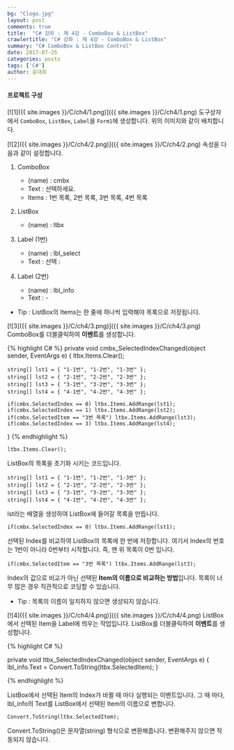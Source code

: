 ```yaml
---
bg: "Clogo.jpg"
layout: post
comments: true
title:  "C# 강좌 : 제 4강 - ComboBox & ListBox"
crawlertitle: "C# 강좌 : 제 4강 - ComboBox & ListBox"
summary: "C# ComboBox & ListBox Control"
date: 2017-07-25
categories: posts
tags: ['C#']
author: 윤대희
---
```



#### 프로젝트 구성 ####
[![1]({{ site.images }}/C/ch4/1.png)]({{ site.images }}/C/ch4/1.png)
도구상자에서 `ComboBox`, `ListBox`, `Label`을 `Form1`에 생성합니다. 위의 이미지와 같이 배치합니다.



[![2]({{ site.images }}/C/ch4/2.png)]({{ site.images }}/C/ch4/2.png)
속성을 다음과 같이 설정합니다.
1. ComboBox

	* (name) : cmbx
	* Text : 선택하세요.
	* Items : 1번 목록, 2번 목록, 3번 목록, 4번 목록
	
	
2. ListBox

	* (name) : ltbx
	
	
3. Label (1번)

	* (name) : lbl_select
	* Text : 선택 :
	
	
4. Label (2번)

	* (name) : lbl_info
	* Text : -
	


- Tip : ListBox의 Items는 한 줄에 하나씩 입력해야 목록으로 저장됩니다.

[![3]({{ site.images }}/C/ch4/3.png)]({{ site.images }}/C/ch4/3.png)
ComboBox를 더블클릭하여 **이벤트**를 생성합니다.

{% highlight C# %}
private void cmbx_SelectedIndexChanged(object sender, EventArgs e)
{
	ltbx.Items.Clear();
	
	string[] lst1 = { "1-1번", "1-2번", "1-3번" };
	string[] lst2 = { "2-1번", "2-2번", "2-3번" };	
	string[] lst3 = { "3-1번", "3-2번", "3-3번" };
	string[] lst4 = { "4-1번", "4-2번", "4-3번" };

	if(cmbx.SelectedIndex == 0) ltbx.Items.AddRange(lst1);
	if(cmbx.SelectedIndex == 1) ltbx.Items.AddRange(lst2);
	if(cmbx.SelectedItem == "3번 목록") ltbx.Items.AddRange(lst3);
	if(cmbx.SelectedIndex == 3) ltbx.Items.AddRange(lst4);

}
{% endhighlight %}

	ltbx.Items.Clear();

ListBox의 목록을 초기화 시키는 코드입니다.

	string[] lst1 = { "1-1번", "1-2번", "1-3번" };
	string[] lst2 = { "2-1번", "2-2번", "2-3번" };
	string[] lst3 = { "3-1번", "3-2번", "3-3번" };
	string[] lst4 = { "4-1번", "4-2번", "4-3번" };


lst라는 배열을 생성하여 ListBox에 들어갈 목록을 만듭니다.

	if(cmbx.SelectedIndex == 0) ltbx.Items.AddRange(lst1);

선택된 Index를 비교하여 ListBox의 목록에 한 번에 저장합니다.
여기서 Index의 번호는 1번이 아니라 0번부터 시작합니다. 즉, 맨 위 목록이 0번 입니다.

	if(cmbx.SelectedItem == "3번 목록") ltbx.Items.AddRange(lst3);
	
Index의 값으로 비교가 아닌 선택된 **Item의 이름으로 비교하는 방법**입니다. 목록이 너무 많은 경우 직관적으로 코딩할 수 있습니다.

- Tip : 목록의 이름이 일치하지 않으면 생성되지 않습니다.

[![4]({{ site.images }}/C/ch4/4.png)]({{ site.images }}/C/ch4/4.png)
ListBox에서 선택된 Item을 Label에 띄우는 작업입니다. ListBox를 더블클릭하여 **이벤트**를 생성합니다.

{% highlight C# %}

private void ltbx_SelectedIndexChanged(object sender, EventArgs e)
{
	lbl_info.Text = Convert.ToString(ltbx.SelectedItem);
}

{% endhighlight %}

ListBox에서 선택된 Item의 Index가 바뀔 때 마다 실행되는 이벤트입니다.
그 때 마다, lbl_info의 Text를 ListBox에서 선택된 Item의 이름으로 변합니다.

	Convert.ToString(ltbx.SelectedItem);
	
Convert.ToString()은 문자열(string) 형식으로 변환해줍니다. 변환해주지 않으면 작동되지 않습니다.
